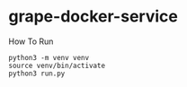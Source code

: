 # grape-docker-service

How To Run
```
python3 -m venv venv
source venv/bin/activate
python3 run.py
```